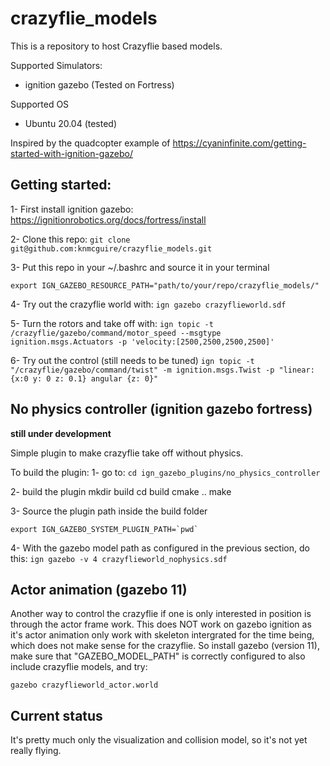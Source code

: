 # crazyflie_models

This is a repository to host Crazyflie based models.

Supported Simulators:
* ignition gazebo (Tested on Fortress)

Supported OS
* Ubuntu 20.04 (tested)

Inspired by the quadcopter example of https://cyaninfinite.com/getting-started-with-ignition-gazebo/


## Getting started:

1- First install ignition gazebo: https://ignitionrobotics.org/docs/fortress/install

2- Clone this repo: 
`git clone git@github.com:knmcguire/crazyflie_models.git`

3- Put this repo in your  ~/.bashrc and source it in your terminal

`export IGN_GAZEBO_RESOURCE_PATH="path/to/your/repo/crazyflie_models/"`

4- Try out the crazyflie world with:
`ign gazebo crazyflieworld.sdf`

5- Turn the rotors and take off with:
`ign topic -t /crazyflie/gazebo/command/motor_speed --msgtype ignition.msgs.Actuators -p 'velocity:[2500,2500,2500,2500]'`

6- Try out the control (still needs to be tuned)
`ign topic -t "/crazyflie/gazebo/command/twist" -m ignition.msgs.Twist -p "linear: {x:0 y: 0 z: 0.1} angular {z: 0}"`

## No physics controller (ignition gazebo fortress)
**still under development**

Simple plugin to make crazyflie take off without physics.

To build the plugin:
1- go to:
`cd ign_gazebo_plugins/no_physics_controller`

2- build the plugin
    mkdir build
    cd build
    cmake ..
    make

3- Source the plugin path inside the build folder
```
export IGN_GAZEBO_SYSTEM_PLUGIN_PATH=`pwd`
```

4- With the gazebo model path as configured in the previous section, do this:
`ign gazebo -v 4 crazyflieworld_nophysics.sdf`



## Actor animation (gazebo 11)

Another way to control the crazyflie if one is only interested in position is through the actor frame work. This does NOT work on gazebo ignition as it's actor animation only work with skeleton intergrated for the time being, which does not make sense for the crazyflie. So install gazebo (version 11), make sure that "GAZEBO_MODEL_PATH" is correctly configured to also include crazyflie models, and try:

`gazebo crazyflieworld_actor.world`

## Current status
It's pretty much only the visualization and collision model, so it's not yet really flying. 
